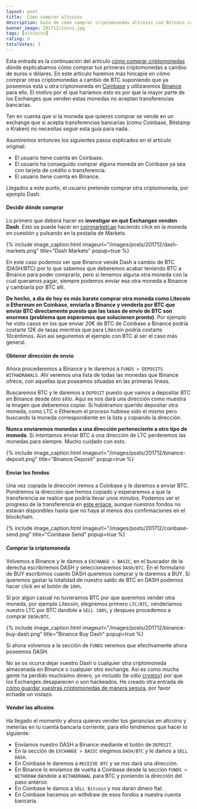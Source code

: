 ```yaml
---
layout: post
title:  Cómo comprar altcoins
description: Guía de cómo comprar criptomonedas altcoins con Bitcoin con imágenes y explicado paso a paso. Cómo depositar en Binance desde Coinbase o Bitstamp.
banner_image: 201712/coins.jpg
tags: [altcoins]
rating: 5
totalVotes: 3
---
```


Esta entrada es la continuación del artículo [cómo comprar criptomonedas](/como-comprar-criptomonedas) dónde explicabamos cómo comprar tus primeras criptomonedas a cambio de euros o dólares. En este artículo haremos más hincapie en cómo comprar otras criptomonedas a cambio de BTC suponiendo que ya  poseemos está u otra criptomoneda en [Coinbase](https://www.coinbase.com/join/52f9eda19f27be821400004e) y utilizaremos [Binance](https://www.binance.com/?ref=11317062) para ello. El motivo por el que haríamos esto es por que la mayor parte de los Exchanges que venden estas monedas no aceptan transferencias bancarias.

Ten en cuenta que si la moneda que quieres comprar se vende en un exchange que si acepta transferencias bancarias (como Coinbase, Bitstamp o Kraken) no necesitas seguir esta guía para nada.

<!--more-->

Asumiremos entonces los siguientes pasos explicados en el artículo original:

* El usuario tiene cuenta en Coinbase.
* El usuario ha conseguido comprar alguna moneda en Coinbase ya sea con tarjeta de crédito o transferencia.
* El usuario tiene cuenta en Binance.


Llegados a este punto, el usuario pretende comprar otra criptomoneda, por ejemplo Dash.

#### Decidir dónde comprar

Lo primero que deberá hacer es **investigar en qué Exchanges venden Dash**. Esto se puede hacer en [coinmarketcap](https://coinmarketcap.com/currencies/dash/#markets) haciendo click en la moneda en cuestión y pulsando en la pestaña de Markets.

{% include image_caption.html imageurl="/images/posts/201712/dash-markets.png" title="Dash Markets" popup=true %}

En este caso podemos ver que Binance vende Dash a cambio de BTC (DASH/BTC) por lo que sabemos que deberemos acabar teniendo BTC a Binance para poder comprarlo, pero si tenemos alguna otra moneda con la cual queramos pagar, siempre podemos enviar esa otra moneda a Binance y cambiarla por BTC allí.

**De hecho, a dia de hoy es más barato comprar otra moneda como Litecoin o Ethereum en Coinbase, enviarla a Binance y venderla por BTC que enviar BTC directamente puesto que las tasas de envío de BTC son enormes (problema que esperamos que solucionen pronto)**. Por ejemplo he visto casos en los que enviar 20€ de BTC de Coinbase a Binance podría costarte 12€ de tasas mientras que para Litecoin podría costarte 10céntimos. Aún así seguiremos el ejemplo con BTC al ser el caso más general.

#### Obtener dirección de envio

Ahora procederemos a Binance y le daremos a `FUNDS > DEPOSITS WITHADRAWALS`. Ahí veremos una lista de todas las monedas que Binance ofrece, con aquellas que poseamos situadas en las primeras líneas.

Buscaremos BTC y le daremos a `DEPOSIT` puesto que vamos a depositar BTC en Binance desde otro sitio. Aquí se nos dará una dirección como muestra la imagen que deberemos copiar. Si hubiéramos querido depositar otra moneda, como LTC o Ethereum el proceso hubiese sido el mismo pero buscando la moneda correspondiente en la lista y copiando la dirección.

**Nunca enviaremos monedas a una dirección perteneciente a otro tipo de moneda**. Si intentamos enviar BTC a una dirección de LTC perderemos las monedas para siempre. Mucho cuidado con esto.

{% include image_caption.html imageurl="/images/posts/201712/binance-deposit.png" title="Binance Deposit" popup=true %}

#### Enviar los fondos

Una vez copiada la dirección iremos a Coinbase y le daremos a enviar BTC. Pondremos la dirección que hemos copiado y esperaremos a que la transferencia se realice que podría llevar unos minutos. Podemos ver el progreso de la transferencia en [este enlace](https://www.binance.com/userCenter/transactionHistory.html), aunque nuestros fondos no estarán disponibles hasta que no haya al menos dos confirmaciones en el blockchain.

{% include image_caption.html imageurl="/images/posts/201712/coinbase-send.png" title="Coinbase Send" popup=true %}

#### Comprar la criptomoneda

Volvemos a Binance y le damos a `EXCHANGE > BASIC`, en el buscador de la derecha escribiremos DASH y seleccionaremos `DASH/BTC`. En el formulario de BUY escribimos cuanto DASH queremos comprar y le daremos a BUY. Si queremos gastar la totalidad de nuestro saldo de BTC en DASH podemos hacer click en el botón de `100%`.

Si por algún casual no tuvieramos BTC por que queremos vender otra moneda, por ejemplo Litecoin, elegiremos primero `LTC/BTC`, venderiamos nuestro LTC por BTC dandole a `SELL 100%`, y despues procedemos a comprar `DASH/BTC`.

{% include image_caption.html imageurl="/images/posts/201712/binance-buy-dash.png" title="Binance Buy Dash" popup=true %}

Si ahora volvemos a la sección de `FUNDS` veremos que efectivamente ahora poseemos DASH.

No se os ocurra dejar vuestro Dash o cualquier otra criptomoneda almacenada en Binance o cualquier otro exchange. Así es como mucha gente ha perdido muchísimo dinero, yo incluido (te odio [cryptsy](http://www.cryptsysettlement.com/)) por que los Exchanges desaparecen o son hackeados. He creado otra entrada de [cómo guardar vuestras criptomonedas de manera segura](../como-guardar-criptomonedas/), por favor echadle un vistazo.

#### Vender las altcoins

Ha llegado el momento y ahora quieres vender tus ganancias en altcoins y meterlas en tu cuenta bancaria corriente, para ello tendremos que hacer lo siguiente:

* Envíamos nuestro DASH a Binance mediante el botón de `DEPOSIT`.
* En la sección de `EXCHANGE > BASIC` elegimos `DASH/BTC` y le damos a `SELL DASH`.
* En Coinbase le daremos a `RECEIVE BTC` y se nos dará una dirección.
* En Binance lo enviamos de vuelta a Coinbase desde la sección `FUNDS > WITHDRAW` dándole a `WITHADRAWAL` para BTC y poniendo la dirección del paso anterior.
* En Coinbase le damos a `SELL Bitcoin` y nos darán dinero fiat.
* En Coinbase hacemos un withdraw de esos fondos a nuestra cuenta bancaria.